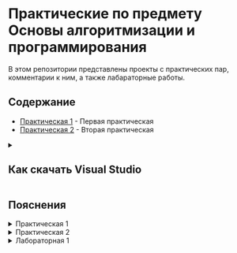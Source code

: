 # Практические по предмету Основы алгоритмизации и программирования

В этом репозитории представлены проекты с практических пар, комментарии к ним, а также лабараторные работы.

## Содержание

- [Практическая 1](./Practice1/) - Первая практическая
- [Практическая 2](./Practice2/) - Вторая практическая

<details>
<summary><h2>Как скачать Visual Studio</h2></summary>
  Переходим по <a href="https://visualstudio.microsoft.com/downloads/">ссылке</a> и скачиваем БЕСПЛАТНУЮ версию Visual Studio.
<img width="60%" height="auto" alt="изображение" src="https://github.com/user-attachments/assets/5f680a4c-cf29-48a3-a0dd-17cddbd232d4" />
</details>
  
## Пояснения
<details>
<summary>Практическая 1 </summary>

-----

</details> <details> <summary>Практическая 2</summary>

**Цель**: Закрепить работу с типами данных, переменными, преобразованием типов, простыми арифметическими и логическими операциями.
## 1. Приветствие

```csharp
Console.WriteLine("Добро пожаловать в кофейню!");
```

- **Console** – Это класс (встроенный "инструмент") в C#, который представляет окно консоли (чёрное окошко, где запускается программа). Класс – это как набор готовых функций для работы с чем-либо, в данном случае – с консолью.
- **.** (точка) – Оператор доступа. Он говорит: "Возьми объект Console и вызови у него метод, который я укажу дальше". Это как сказать "Возьми отвертку (Console) и выбери нужную биту (метод после точки)".
- **WriteLine** – Это метод (действие или команда) класса Console. Его задача – вывести переданный ему текст (или данные) на экран и перейти на новую строку (Line). Следующее сообщение будет выводиться уже с новой строки.
- **("Добро пожаловать в кофейню!")** – В скобках мы передаем аргумент (параметр) методу WriteLine. В данном случае аргумент – это строка текста, которую нужно вывести. Строки в C# всегда заключаются в двойные кавычки `" "`.
- **;** (точка с запятой) – Обязательный символ, который сообщает компилятору (программе, которая переводит наш код в машинный), что команда (оператор) закончена. Почти каждая команда в C# должна заканчиваться точкой с запятой.

**Итог строки:** Компьютер, выполняя эту команду, выводит на экран фразу "Добро пожаловать в кофейню!" и переводит курсор на следующую строку.

## 2. Запрос имени клиента

```csharp
Console.Write("\nКак ваше имя? ");
```

- **Write** – Это тоже метод класса Console. Он очень похож на WriteLine, но с одним ключевым отличием: он не переходит на новую строку после вывода. Курсор останется в конце выведенного текста.
- **"\n"** – Это специальный символ, называемый "escape-последовательность". `\n` означает перевод строки (новую строку, New Line). Он вставляется прямо в строку и заставляет консоль перейти на новую строку до вывода основного текста. Мы используем его здесь, чтобы сделать отступ от предыдущего приветствия для красоты.
- Пробел после `?` тоже важен. Он нужен, чтобы когда пользователь начнет вводить имя, оно не "слиплось" с вопросом (было "Как ваше имя?Иван" вместо "Как ваше имя? Иван").

```csharp
string customerName = Console.ReadLine();
```

- **Console.ReadLine()** – Еще один метод класса Console. Его задача – прочитать всю строку текста, которую пользователь введет с клавиатуры, и нажмет Enter. Программа "замирает" и ждет, пока пользователь не совершит это действие.
- **string** – Это ключевое слово, обозначающее тип данных "строка" (текст). Оно говорит компьютеру: "сейчас мы будем работать с текстовой информацией".
- **customerName** – Это имя переменной. Переменная – это как коробка с названием, в которой мы храним какое-то значение (число, текст и т.д.). Здесь мы создаем "коробку" с названием `customerName` (имя клиента), чтобы положить в нее то имя, которое пользователь введет.
- **=** – Оператор присваивания. Он не означает "равно" в математическом смысле. Он означает: положить то, что находится справа, в переменную, которая находится слева.
- **;** – Конец команды.

**Итог строки:** Компьютер выводит вопрос, ждет, пока пользователь введет свое имя и нажмет Enter, и затем сохраняет введенный текст в переменную `customerName` для дальнейшего использования.

## 3. Определение констант - цен и налога

```csharp
const double CoffeePrice = 250.0;
```

- **const** – Ключевое слово, которое означает, что мы объявляем константу. Константа – это тоже "коробка" для хранения значения, но с одним critical отличием: значение в этой коробке нельзя изменить после того, как его положили. Цены и налог – идеальные кандидаты в константы, так как они фиксированы и не должны меняться в процессе работы программы.
- **double** – Это ключевое слово для типа данных "число с плавающей запятой" (дробное число). Оно используется для представления чисел, у которых может быть дробная часть (например, 250.0, 120.50). Для денег почти всегда используют double или более точный decimal.
- **CoffeePrice** – Имя константы. По общепринятым правилам, имена констант пишутся с большой буквы.
- **= 250.0;** – Присваивание константе значения 250.0.

Следующие три строки делают то же самое для чая, круассанов и торта.

```csharp
const double Nalog = 0.2;
```

Здесь мы создаем константу для хранения ставки налога. 0.2 – это 20% (20/100 = 0.2).

**Почему именно константы?** Потому что если цена на кофе изменится, нам нужно будет исправить её всего в одном месте в коде (здесь), а не искать и менять везде, где она используется.

## 4. Объявление переменных для хранения количества товаров

```csharp
byte coffeeCups = 0;
```

- **byte** – Это тип данных для целых чисел. byte может хранить числа от 0 до 255. Он занимает очень мало памяти (1 байт). Мы выбираем его, потому что сложно представить, что один человек закажет больше 255 чашек кофе. Это оптимизация.
- **coffeeCups** – Имя переменной. Оно описывает свое содержимое (количество чашек кофе). Имена переменных принято писать с маленькой буквы.
- **= 0;** – Инициализация переменной. Мы не просто объявляем "коробку", но и сразу кладем в нее значение 0. Это хорошая практика, чтобы избежать ошибок, если мы случайно попытаемся использовать переменную, прежде чем что-то в нее положим.

```csharp
sbyte croissants = 0;
```

- **sbyte** – Знаковый байт (signed byte). Может хранить числа от -128 до 127. Используется редко. В данном контексте его использование не очень логично, так как количество товаров не может быть отрицательным. Лучше было бы тоже использовать byte.

```csharp
short cakes = 0;
```

- **short** – Целочисленный тип данных, который может хранить числа от -32,768 до 32,767. Он занимает 2 байта памяти. Использован на случай, если кто-то закажет очень много кусков торта. Но, опять же, для количества обычно используют int (диапазон ~ ±2 млрд) по умолчанию, так как это стандартный и наиболее эффективный тип для целых чисел в C#.

## 5. Простой ввод количества товаров

```csharp
Console.WriteLine("\n=== Оформление заказа ===");
```

Выводим заголовок для нового этапа программы. `\n` делает отступ сверху, а `===` используются для визуального выделения.

```csharp
Console.Write("Сколько чашек кофе? ");
coffeeCups = Convert.ToByte(Console.ReadLine());
```

- **Console.Write(...)** – Выводим вопрос без перевода строки.
- **Console.ReadLine()** – Как и раньше, читаем ввод пользователя. Но пользователь вводит цифры как текст (например, "5").
- **Convert.ToByte(...)** – Вот ключевой момент. Класс Convert содержит методы для преобразования одного типа данных в другой. ToByte пытается преобразовать текст, который ввел пользователь, в число типа byte.
  - **Почему это важно?** Потому что компьютер видит ввод "5" как текст (набор символов), а не как число. А нам нужно именно число, чтобы умножить его на цену. Convert.ToByte выполняет это преобразование.
- **coffeeCups = ...** – Результат преобразования (число) записывается в переменную `coffeeCups`, заменяя собой старые данные (ноль).

Аналогично происходят запросы для чая, круассанов (с преобразованием в sbyte) и торта (с преобразованием в short).

## 6. Вычисление стоимости заказа

```csharp
double coffeeTotal = coffeeCups * CoffeePrice;
```

- **coffeeCups** – Количество, которое ввел пользователь (например, 2).
- ***** – Оператор умножения.
- **CoffeePrice** – Константа с ценой (250.0).
- **double coffeeTotal = ...** – Результат умножения (2 * 250.0 = 500.0) сохраняется в новую переменную типа double с понятным именем `coffeeTotal` (общая стоимость за кофе).

То же самое делается для чая, круассанов и торта.

```csharp
double subtotal = coffeeTotal + teaTotal + croissantTotal + cakeTotal;
```

- **+** – Оператор сложения.
- Складываем все отдельные итоги в одну переменную `subtotal` (промежуточный итог) – сумму стоимости всех товаров без учета налога.

```csharp
double taxAmount = subtotal * Nalog;
```

Вычисляем сумму налога: умножаем промежуточный итог на ставку налога (0.2).

```csharp
double total = subtotal + taxAmount;
```

Вычисляем итоговую сумму к оплате: складываем стоимость товаров и сумму налога.

## 7. Дополнительные данные

```csharp
DateTime orderTime = DateTime.Now;
```

- **DateTime** – Это еще один встроенный класс для работы с датой и временем.
- **Now** – Это свойство класса DateTime. Оно возвращает текущие локальные дату и время с вашего компьютера.
- **orderTime** – Создаем переменную и сохраняем в нее текущее время. Это время будет отображено в чеке.

## 8. Вывод информации о заказе

```csharp
Console.WriteLine("\n" + new string('=', 40));
```

- **new string('=', 40)** – Создает новую строку, состоящую из символа '=', повторенного 40 раз. Это строка-разделитель.
- **+** – Оператор конкатенации (сложения) для строк. Он "склеивает" две строки в одну.
- **"\n" + ...** – Сначала переходим на новую строку, потом выводим 40 знаков =. Получится визуальная линия.

```csharp
Console.WriteLine($"Время: {orderTime:HH:mm:ss}");
```

- **$** в начале строки – признак интерполированной строки. Это очень удобный способ вставлять значения переменных прямо в текст.
- **{orderTime:HH:mm:ss}** – В фигурных скобках указывается переменная (`orderTime`) и, после двоеточия, ее формат вывода. `HH:mm:ss` означает: часы (24-часовой формат, с ведущим нулем):минуты:секунды. Например, "14:05:30".

Далее выводятся имя клиента и еще одна разделительная линия.

Блок if для вывода только заказанных товаров:

```csharp
if (coffeeCups > 0)
    Console.WriteLine($"Кофе: {coffeeCups} шт. - {coffeeTotal:F2} руб");
```

- **if (coffeeCups > 0)** – Условный оператор if (если). Он проверяет условие в скобках. Если условие истинно (количество чашек кофе больше нуля), то выполняется команда, следующая сразу за ним.
- **{coffeeTotal:F2}** – Еще один формат вывода. F2 означает: представить число как Fixed-point (число с фиксированной запятой) с 2 знаками после запятой. Это идеально для денег, чтобы всегда выводилось, например, "500.00", а не "500".

Этот if предотвращает вывод в чек строки про кофе, если пользователь не заказывал ни одной чашки. Это делает чек чище и понятнее.

Далее выводится промежуточный итог, налог и финальная сумма.

## 9. Процесс оплаты с проверкой

```csharp
double payment = 0;
double remainingAmount = total;
```

Создаем две переменные:
- **payment** – для учета общей суммы, которую уже внес клиент. Начинается с 0.
- **remainingAmount** – для хранения оставшейся суммы к оплате. Изначально равна полной сумме заказа (`total`).

```csharp
while (remainingAmount > 0)
{
    ...
}
```

- **while** – Цикл. Он повторяет блок кода в фигурных скобках `{ }` снова и снова, пока условие в круглых скобках (`remainingAmount > 0`) остается истинным. То есть, пока остаток суммы к оплате больше нуля.

Внутри цикла:

```csharp
Console.WriteLine($"Осталось внести: {remainingAmount:F2} руб");
Console.Write("Введите сумму для оплаты: ");
double currentPayment = Convert.ToDouble(Console.ReadLine());
```

- Показываем пользователю, сколько осталось доплатить.
- Ждем, пока он введет сумму очередного платежа (например, 500 рублей).
- **Convert.ToDouble** преобразует введенный текст в число и сохраняет в переменную `currentPayment` (текущий платеж).

```csharp
payment += currentPayment;
```

- **+=** – Составной оператор присваивания. Эта строка полностью эквивалентна записи `payment = payment + currentPayment;`. То есть, мы прибавляем текущий платеж к общей сумме внесенных средств.

```csharp
remainingAmount = total - payment;
```

Пересчитываем оставшуюся к оплате сумму.

```csharp
if (remainingAmount > 0)
{
    Console.WriteLine($"Внесено: {payment:F2} руб");
}
```

Если после внесения денег еще что-то осталось доплатить, выводим информацию о том, сколько уже внесено. Если сумма внесена полностью, это сообщение не выводится, и цикл while завершается.

## 10. Расчет сдачи

```csharp
double change = payment - total;
```

После выхода из цикла (когда `remainingAmount <= 0`) мы рассчитываем сдачу. Если клиент заплатил ровно или меньше (хотя цикл не даст заплатить меньше, логика не идеальна), то сдача будет равна 0 или отрицательному числу. Но обычно логику делают так, что цикл работает, пока не внесена вся сумма, поэтому `payment` будет равен `total` или больше.

## 11. Финальный чек

Выводится итоговый чек с общей суммой, внесенной суммой и расчетом сдачи. `if (change > 0)` проверяет, нужно ли давать сдачу, и выводит соответствующее сообщение.

## 12. Прощание

```csharp
Console.WriteLine("\nСпасибо за заказ! Приходите ещё!");
Console.ReadLine();

```

- Выводим прощальную фразу.
- **Console.ReadLine()** – Последняя команда. Она снова останавливает программу и ждет нажатия Enter. Это нужно, чтобы консольное окно сразу не закрылось после завершения всех расчетов, и пользователь мог спокойно прочитать финальное сообщение.
</details>

<details> <summary>Лабораторная 1</summary>

**Задание**:
Напишите программу, которая предлагает пользователю ввести два целых числа, а затем показывает меню с операциями:

<img width="187" height="199" alt="изображение" src="https://github.com/user-attachments/assets/a9f2c30a-d40e-47ae-93f8-56b2070aac8c" />


**Требования**:
Программа должна выполнять выбранную операцию и выводить результат.
При выборе деления, необходимо проверить, что делитель не равен нулю, и вывести сообщение об ошибке в случае попытки деления на ноль.
Используйте тип int для чисел и результата. При делении результат будет округляться, это нормально для этой задачи.
После вывода результата программа должна снова показывать меню, пока пользователь не выберет пункт "5. Выход".

**Дополнительно (по желанию)**:
Программа должна выводить "историю" последних 5 операций в формате 10 + 3 = 13.

**Подсказки**:
- Начните с базовой структуры:
1. Ввод двух чисел
2. Показать меню с операциями
3. Обработать выбор пользователя
4. Выполнить операцию и показать результат
5. Вернуться к шагу 1 (кроме выхода)
- Используйте цикл while с флагом continueCalculations для повторения операций

- Для выхода из программы установите флаг continueCalculations в false

- При делении обязательно проверяйте, что второе число не равно нулю

- Используйте Convert.ToInt32() для преобразования ввода в числа

- Выводите понятные сообщения об ошибках при неверном выборе операции
</details>
